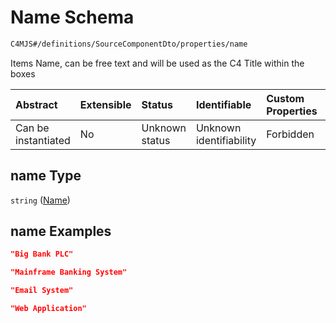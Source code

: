 # Name Schema

```txt
C4MJS#/definitions/SourceComponentDto/properties/name
```

Items Name, can be free text and will be used as the C4 Title within the boxes

| Abstract            | Extensible | Status         | Identifiable            | Custom Properties | Additional Properties | Access Restrictions | Defined In                                                                            |
| :------------------ | :--------- | :------------- | :---------------------- | :---------------- | :-------------------- | :------------------ | :------------------------------------------------------------------------------------ |
| Can be instantiated | No         | Unknown status | Unknown identifiability | Forbidden         | Allowed               | none                | [source-workspace.schema.json\*](source-workspace.schema.json "open original schema") |

## name Type

`string` ([Name](source-workspace-definitions-component-properties-name.md))

## name Examples

```json
"Big Bank PLC"
```

```json
"Mainframe Banking System"
```

```json
"Email System"
```

```json
"Web Application"
```
